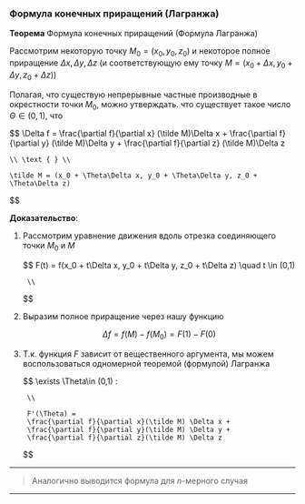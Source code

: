 ### Формула конечных приращений (Лагранжа)

**Теорема** Формула конечных приращений (Формула Лагранжа)

Рассмотрим некоторую точку $M_0 = (x_0, y_0, z_0)$ и некоторое полное приращение $\Delta x, \Delta y, \Delta z$ (и соответствующую ему точку $M = (x_0 + \Delta x, y_0 + \Delta y, z_0 + \Delta z)$)

Полагая, что существую непрерывные частные производные в окрестности точки $M_0$, можно утверждать. что существует такое число $\Theta \in (0,1)$, что

$$
    \Delta f = 
    \frac{\partial f}{\partial x} (\tilde M)\Delta x + 
    \frac{\partial f}{\partial y} (\tilde M)\Delta y + 
    \frac{\partial f}{\partial z} (\tilde M)\Delta z 
    
    \\ \text { } \\ 

    \tilde M = (x_0 + \Theta\Delta x, y_0 + \Theta\Delta y, z_0 + \Theta\Delta z)
$$

**Доказательство**:

1. Рассмотрим уравнение движения вдоль отрезка соединяющего точки $M_0$ и $M$

    $$
        F(t) = f(x_0 + t\Delta x, y_0 + t\Delta y, z_0 + t\Delta z) \quad t \in (0,1) 
        
        \\
    $$

2. Выразим полное приращение через нашу функцию 

    $$
        \Delta f = f(M) - f(M_0) = F(1) - F(0)
    $$

3. Т.к. функция $F$ зависит от вещественного аргумента, мы можем воспользоваться одномерной теоремой (формулой) Лагранжа

    $$
        \exists \Theta\in (0,1) : 
        
        \\

        F'(\Theta) =
        \frac{\partial f}{\partial x}(\tilde M) \Delta x + 
        \frac{\partial f}{\partial y}(\tilde M) \Delta y + 
        \frac{\partial f}{\partial z}(\tilde M) \Delta z
    $$

---

> Аналогично выводится формула для $n$-мерного случая

---